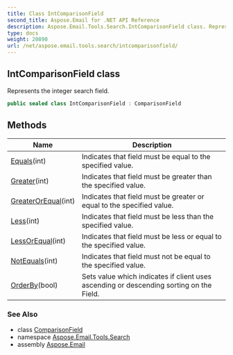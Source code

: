 ```yaml
---
title: Class IntComparisonField
second_title: Aspose.Email for .NET API Reference
description: Aspose.Email.Tools.Search.IntComparisonField class. Represents the integer search field
type: docs
weight: 20890
url: /net/aspose.email.tools.search/intcomparisonfield/
---
```

## IntComparisonField class

Represents the integer search field.

```csharp
public sealed class IntComparisonField : ComparisonField
```

## Methods

| Name | Description |
| --- | --- |
| [Equals](../../aspose.email.tools.search/intcomparisonfield/equals/#equals)(int) | Indicates that field must be equal to the specified value. |
| [Greater](../../aspose.email.tools.search/intcomparisonfield/greater/)(int) | Indicates that field must be greater than the specified value. |
| [GreaterOrEqual](../../aspose.email.tools.search/intcomparisonfield/greaterorequal/)(int) | Indicates that field must be greater or equal to the specified value. |
| [Less](../../aspose.email.tools.search/intcomparisonfield/less/)(int) | Indicates that field must be less than the specified value. |
| [LessOrEqual](../../aspose.email.tools.search/intcomparisonfield/lessorequal/)(int) | Indicates that field must be less or equal to the specified value. |
| [NotEquals](../../aspose.email.tools.search/intcomparisonfield/notequals/)(int) | Indicates that field must not be equal to the specified value. |
| [OrderBy](../../aspose.email.tools.search/comparisonfield/orderby/)(bool) | Sets value which indicates if client uses ascending or descending sorting on the Field. |

### See Also

* class [ComparisonField](../comparisonfield/)
* namespace [Aspose.Email.Tools.Search](../../aspose.email.tools.search/)
* assembly [Aspose.Email](../../)


